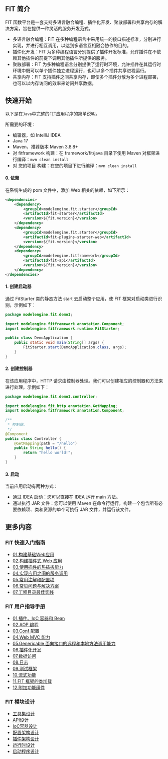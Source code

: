 ## FIT 简介

FIT 函数平台是一套支持多语言融合编程、插件化开发、聚散部署和共享内存的解决方案，旨在提供一种灵活的服务开发范式。
- 多语言融合编程：FIT 在多种编程语言中采用统一的接口描述标准，分别进行实现，并进行相互调用，以达到多语言互相融合协作的目的。
- 插件化开发：FIT 为多种编程语言分别提供了插件开发标准，允许插件在不依赖其他插件的前提下调用其他插件所提供的服务。
- 聚散部署：FIT 为多种编程语言分别提供了运行时环境，允许插件在其运行时环境中既可以单个插件独立进程运行，也可以多个插件共享进程运行。
- 共享内存：FIT 支持插件之间共享内存，即使多个插件分散为多个进程部署，也可以以内存访问的效率来访问共享数据。
## 快速开始

以下是在`Java`中完整的`FIT`应用程序的简单说明。

所需要的环境：

* 编辑器，如 IntelliJ IDEA
* Java 17
* Maven，推荐版本 Maven 3.8.8+
* 对 fitframework 构建：在 framework/fit/java 目录下使用 Maven 对框架进行编译：`mvn clean install`
* 对 您的项目 构建：在您的项目下进行编译：`mvn clean install`
#### 0. 依赖
在系统生成的 pom 文件中，添加 Web 相关的依赖，如下所示：

```xml
<dependencies>
    <dependency>
        <groupId>modelengine.fit.starter</groupId>
        <artifactId>fit-starter</artifactId>
        <version>${fit.version}</version>
    </dependency>
    <dependency>
        <groupId>modelengine.fit.starter</groupId>
        <artifactId>fit-plugins-starter-web</artifactId>
        <version>${fit.version}</version>
    </dependency>
    <dependency>
        <groupId>modelengine.fitframework</groupId>
        <artifactId>fit-api</artifactId>
        <version>${fit.version}</version>
    </dependency>
</dependencies>
```
#### 1. 创建启动器
通过 FitStarter 类的静态方法 start 去启动整个应用，使 FIT 框架对启动类进行识别，示例如下：
```java
package modelengine.fit.demo1;
 
import modelengine.fitframework.annotation.Component;
import modelengine.fitframework.runtime.FitStarter;
 
public class DemoApplication {
    public static void main(String[] args) {
        FitStarter.start(DemoApplication.class, args);
    }
}
```
#### 2. 创建控制器
在该应用程序中，HTTP 请求由控制器处理。我们可以创建相应的控制器和方法来进行处理，示例如下：
```java
package modelengine.fit.demo1.controller;
 
import modelengine.fit.http.annotation.GetMapping;
import modelengine.fitframework.annotation.Component;
 
/**
 * 控制器。
 */
@Component
public class Controller {
    @GetMapping(path = "/hello")
    public String hello() {
        return "hello world!";
    }
}
```
#### 3. 启动
当前应用启动有两种方式：
- 通过 IDEA 启动：您可以直接在 IDEA 运行 main 方法。
- 通过执行 JAR 文件：您可以使用 Maven 在命令行运行，构建一个包含所有必要依赖项、类和资源的单个可执行 JAR 文件，并运行该文件。


## 更多内容
### FIT 快速入门指南
- [01.构建基础Web应用](../../../docs/framework/fit/java/quick-start-guide/01.%20构建基础%20Web%20应用.md)
- [02.构建插件式 Web 应用](../../../docs/framework/fit/java/quick-start-guide/02.%20构建插件式%20Web%20应用.md)
- [03.使用插件的热插拔能力](../../../docs/framework/fit/java/quick-start-guide/03.%20使用插件的热插拔能力.md)
- [04.实现应用之间的服务调用](../../../docs/framework/fit/java/quick-start-guide/04.%20实现应用之间的服务调用.md)
- [05.常用注解和配置项](../../../docs/framework/fit/java/quick-start-guide/05.%20常用注解和配置项.md)
- [06.常见问题与解决方案](../../../docs/framework/fit/java/quick-start-guide/06.%20常见问题与解决方案.md)
- [07.工程目录最佳实践](../../../docs/framework/fit/java/quick-start-guide/07.%20工程目录最佳实践.md)

### FIT 用户指导手册

- [01.插件、loC 容器和 Bean](../../../docs/framework/fit/java/user-guide-book/01.%20插件%E3%80%81IoC%20容器和%20Bean.md)
- [02.AOP 编程](../../../docs/framework/fit/java/user-guide-book/02.%20AOP%20编程.md)
- [03.Conf 配置](../../../docs/framework/fit/java/user-guide-book/03.%20Conf%20配置.md)
- [04.Web MVC 能力](../../../docs/framework/fit/java/user-guide-book/04.%20Web%20MVC%20能力.md)
- [05.Genericable 面向接口的远程和本地方法调用能力](../../../docs/framework/fit/java/user-guide-book/05.%20Genericable%20面向接口的远程和本地方法调用能力.md)
- [06.插件化开发](../../../docs/framework/fit/java/user-guide-book/06.%20插件化开发.md)
- [07.数据访问](../../../docs/framework/fit/java/user-guide-book/07.%20数据访问.md)
- [08.日志](../../../docs/framework/fit/java/user-guide-book/08.%20日志.md)
- [09.测试框架](../../../docs/framework/fit/java/user-guide-book/09.%20测试框架.md)
- [10.流式功能](../../../docs/framework/fit/java/user-guide-book/10.%20流式功能.md)
- [11.FIT 框架的类加载](../../../docs/framework/fit/java/user-guide-book/11.%20FIT%20框架的类加载.md)
- [12.附加功能组件](../../../docs/framework/fit/java/user-guide-book/12.%20附加功能组件.md)

### FIT 模块设计

- [工具集设计](fit-util/README.md)
- [API设计](fit-api/README.md)
- [IoC容器设计](fit-ioc/README.md)
- [配置架构设计](fit-conf/README.md)
- [插件架构设计](fit-plugin/README.md)
- [运行时设计](fit-runtime/README.md)
- [启动程序设计](fit-launcher/README.md)